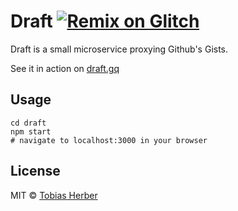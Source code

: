# Draft <a href="https://glitch.com/edit/#!/remix/draft"><img alt="Remix on Glitch" src="https://cdn.gomix.com/f3620a78-0ad3-4f81-a271-c8a4faa20f86%2Fremix-button.svg"></a>

Draft is a small microservice proxying Github's Gists.

See it in action on [draft.gq](https://draft.gq)

## Usage

```
cd draft
npm start
# navigate to localhost:3000 in your browser
```

## License

MIT © [Tobias Herber](https://tobihrbr.com)

